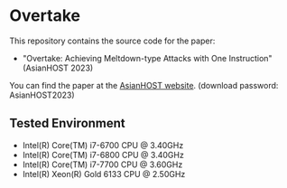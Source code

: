# Overtake

This repository contains the source code for the paper:
- "Overtake: Achieving Meltdown-type Attacks with One Instruction" (AsianHOST 2023)

You can find the paper at the [AsianHOST website](https://www.asianhost.org/2023/program.htm). (download password: AsianHOST2023)

## Tested Environment

- Intel(R) Core(TM) i7-6700 CPU @ 3.40GHz
- Intel(R) Core(TM) i7-6800 CPU @ 3.40GHz
- Intel(R) Core(TM) i7-7700 CPU @ 3.60GHz
- Intel(R) Xeon(R) Gold 6133 CPU @ 2.50GHz
